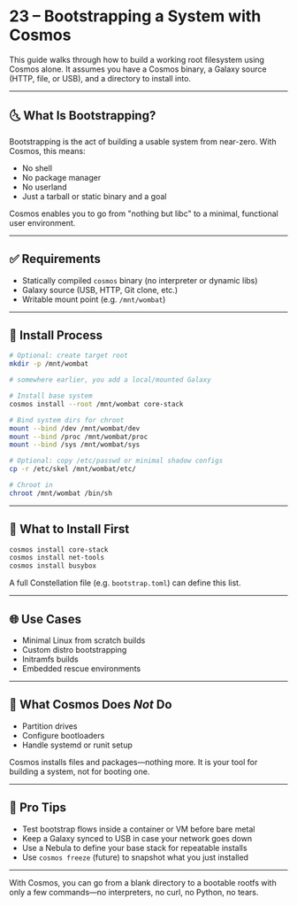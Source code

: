 # 23 – Bootstrapping a System with Cosmos

This guide walks through how to build a working root filesystem using Cosmos alone. It assumes you have a Cosmos binary, a Galaxy source (HTTP, file, or USB), and a directory to install into.

---

## 🌜 What Is Bootstrapping?
Bootstrapping is the act of building a usable system from near-zero. With Cosmos, this means:

- No shell
- No package manager
- No userland
- Just a tarball or static binary and a goal

Cosmos enables you to go from "nothing but libc" to a minimal, functional user environment.

---

## ✅ Requirements
- Statically compiled `cosmos` binary (no interpreter or dynamic libs)
- Galaxy source (USB, HTTP, Git clone, etc.)
- Writable mount point (e.g. `/mnt/wombat`)

---

## 🔨 Install Process
```bash
# Optional: create target root
mkdir -p /mnt/wombat

# somewhere earlier, you add a local/mounted Galaxy

# Install base system
cosmos install --root /mnt/wombat core-stack

# Bind system dirs for chroot
mount --bind /dev /mnt/wombat/dev
mount --bind /proc /mnt/wombat/proc
mount --bind /sys /mnt/wombat/sys

# Optional: copy /etc/passwd or minimal shadow configs
cp -r /etc/skel /mnt/wombat/etc/

# Chroot in
chroot /mnt/wombat /bin/sh
```

---

## 🔄 What to Install First
```bash
cosmos install core-stack
cosmos install net-tools
cosmos install busybox
```

A full Constellation file (e.g. `bootstrap.toml`) can define this list.

---

## 🌐 Use Cases
- Minimal Linux from scratch builds
- Custom distro bootstrapping
- Initramfs builds
- Embedded rescue environments

---

## 🚫 What Cosmos Does *Not* Do
- Partition drives
- Configure bootloaders
- Handle systemd or runit setup

Cosmos installs files and packages—nothing more. It is your tool for building a system, not for booting one.

---

## 🫰 Pro Tips
- Test bootstrap flows inside a container or VM before bare metal
- Keep a Galaxy synced to USB in case your network goes down
- Use a Nebula to define your base stack for repeatable installs
- Use `cosmos freeze` (future) to snapshot what you just installed

---

With Cosmos, you can go from a blank directory to a bootable rootfs with only a few commands—no interpreters, no curl, no Python, no tears.

